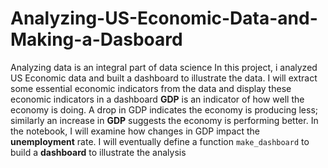 # Analyzing-US-Economic-Data-and-Making-a-Dasboard
Analyzing data is an integral part of data science
In this project, i analyzed US Economic data and built a dashboard to illustrate the data.
I will extract some essential economic indicators from the data and display these economic indicators in a dashboard
<b>GDP</b> is an indicator of how well the economy is doing. 
A drop in GDP indicates the economy is producing less; similarly an increase in <b>GDP</b> suggests the economy is performing better. 
In the notebook, I will examine how changes in GDP impact the <b>unemployment</b> rate. 
I will eventually define a function <code>make_dashboard</code> to build a <b>dashboard</b> to illustrate the analysis
